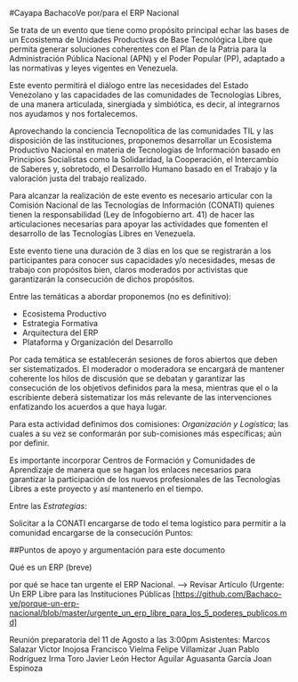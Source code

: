 ﻿#Cayapa BachacoVe por/para el ERP Nacional

Se trata de un evento que tiene como propósito principal echar las bases de un Ecosistema de Unidades Productivas de Base Tecnológica Libre que permita generar soluciones coherentes con el Plan de la Patria para la Administración Pública Nacional (APN) y el Poder Popular (PP), adaptado a las normativas y leyes vigentes en Venezuela.

Este evento permitirá el diálogo entre las necesidades del Estado Venezolano y las capacidades de las comunidades de Tecnologías Libres, de una manera articulada, sinergiada y simbiótica, es decir, al integrarnos nos ayudamos y nos fortalecemos.

Aprovechando la conciencia Tecnopolítica de las comunidades TIL y las disposición de las instituciones, proponemos desarrollar un Ecosistema Productivo Nacional en materia de Tecnologías de Información basado en Principios Socialistas como la Solidaridad, la Cooperación, el Intercambio de Saberes y, sobretodo, el Desarrollo Humano basado en el Trabajo y la valoración justa del trabajo realizado.

Para alcanzar la realización de este evento es necesario articular con la Comisión Nacional de las Tecnologías de Información (CONATI) quienes tienen la responsabilidad (Ley de Infogobierno art. 41) de hacer las articulaciones necesarias para apoyar las actividades que fomenten el desarrollo de las Tecnologías Libres en Venezuela.

Este evento tiene una duración de 3 días en los que se registrarán a los participantes para conocer sus capacidades y/o necesidades, mesas de trabajo con propósitos bien, claros moderados por activistas que garantizarán la consecución de dichos propósitos.

Entre las temáticas a abordar proponemos (no es definitivo):

* Ecosistema Productivo
* Estrategia Formativa
* Arquitectura del ERP
* Plataforma y Organización del Desarrollo

Por cada temática se establecerán sesiones de foros abiertos que deben ser sistematizados. El moderador o moderadora se encargará de mantener coherente los hilos de discusión que se debatan y garantizar las consecución de los objetivos definidos para la mesa, mientras que el o la escribiente deberá sistematizar los más relevante de las intervenciones enfatizando los acuerdos a que haya lugar.

Para esta actividad definimos dos comisiones: *Organización y Logística*; las cuales a su vez se conformarán por sub-comisiones más específicas; aún por definir.

Es importante incorporar Centros de Formación y Comunidades de Aprendizaje de manera que se hagan los enlaces necesarios para garantizar la participación de los nuevos profesionales de las Tecnologías Libres a este proyecto y así mantenerlo en el tiempo.

Entre las *Estrategias*:

Solicitar a la CONATI encargarse de todo el tema logístico para permitir a la comunidad encargarse de la consecución
Puntos:





##Puntos de apoyo y argumentación para este documento

Qué es un ERP (breve)

por qué se hace tan urgente el ERP Nacional. -->
Revisar Artículo (Urgente: Un ERP Libre para las Instituciones Públicas [https://github.com/Bachaco-ve/porque-un-erp-nacional/blob/master/urgente_un_erp_libre_para_los_5_poderes_publicos.md]



Reunión preparatoria del 11 de Agosto a las 3:00pm
Asistentes:
Marcos Salazar
Victor Inojosa
Francisco Vielma
Felipe Villamizar
Juan Pablo Rodríguez
Irma Toro
Javier León
Hector Aguilar
Aguasanta García
Joan Espinoza
